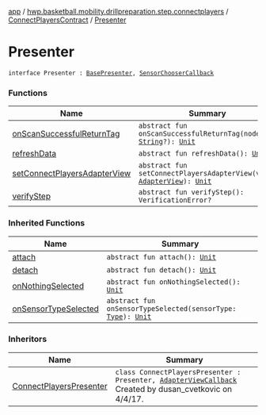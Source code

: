 [app](../../../index.md) / [hwp.basketball.mobility.drillpreparation.step.connectplayers](../../index.md) / [ConnectPlayersContract](../index.md) / [Presenter](.)

# Presenter

`interface Presenter : `[`BasePresenter`](../../../hwp.basketball.mobility/-base-presenter/index.md)`, `[`SensorChooserCallback`](../../../hwp.basketball.mobility.device.sensor.sensortile.sensortilescan/-sensors-dialog/-sensor-chooser-callback/index.md)

### Functions

| Name | Summary |
|---|---|
| [onScanSuccessfulReturnTag](on-scan-successful-return-tag.md) | `abstract fun onScanSuccessfulReturnTag(nodeTag: `[`String`](https://kotlinlang.org/api/latest/jvm/stdlib/kotlin/-string/index.html)`?): `[`Unit`](https://kotlinlang.org/api/latest/jvm/stdlib/kotlin/-unit/index.html) |
| [refreshData](refresh-data.md) | `abstract fun refreshData(): `[`Unit`](https://kotlinlang.org/api/latest/jvm/stdlib/kotlin/-unit/index.html) |
| [setConnectPlayersAdapterView](set-connect-players-adapter-view.md) | `abstract fun setConnectPlayersAdapterView(view: `[`AdapterView`](../-adapter-view/index.md)`): `[`Unit`](https://kotlinlang.org/api/latest/jvm/stdlib/kotlin/-unit/index.html) |
| [verifyStep](verify-step.md) | `abstract fun verifyStep(): VerificationError?` |

### Inherited Functions

| Name | Summary |
|---|---|
| [attach](../../../hwp.basketball.mobility/-base-presenter/attach.md) | `abstract fun attach(): `[`Unit`](https://kotlinlang.org/api/latest/jvm/stdlib/kotlin/-unit/index.html) |
| [detach](../../../hwp.basketball.mobility/-base-presenter/detach.md) | `abstract fun detach(): `[`Unit`](https://kotlinlang.org/api/latest/jvm/stdlib/kotlin/-unit/index.html) |
| [onNothingSelected](../../../hwp.basketball.mobility.device.sensor.sensortile.sensortilescan/-sensors-dialog/-sensor-chooser-callback/on-nothing-selected.md) | `abstract fun onNothingSelected(): `[`Unit`](https://kotlinlang.org/api/latest/jvm/stdlib/kotlin/-unit/index.html) |
| [onSensorTypeSelected](../../../hwp.basketball.mobility.device.sensor.sensortile.sensortilescan/-sensors-dialog/-sensor-chooser-callback/on-sensor-type-selected.md) | `abstract fun onSensorTypeSelected(sensorType: `[`Type`](../../../hwp.basketball.mobility.device.sensor/-sensor-factory/-type/index.md)`): `[`Unit`](https://kotlinlang.org/api/latest/jvm/stdlib/kotlin/-unit/index.html) |

### Inheritors

| Name | Summary |
|---|---|
| [ConnectPlayersPresenter](../../-connect-players-presenter/index.md) | `class ConnectPlayersPresenter : Presenter, `[`AdapterViewCallback`](../-adapter-view-callback/index.md)<br>Created by dusan_cvetkovic on 4/4/17. |
